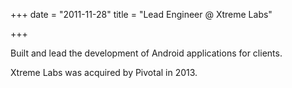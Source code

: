 +++
date = "2011-11-28"
title = "Lead Engineer @ Xtreme Labs"

+++

Built and lead the development of Android applications for clients.

Xtreme Labs was acquired by Pivotal in 2013.

 

